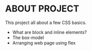 # ABOUT PROJECT

This project all about a few CSS basics.

- What are block and inline elements?
- The box-model
- Arranging web page using flex